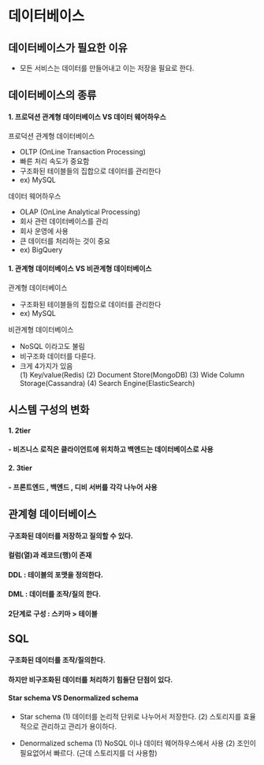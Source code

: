 # 데이터베이스

  
## 데이터베이스가 필요한 이유
- 모든 서비스는 데이터를 만들어내고 이는 저장을 필요로 한다.

## 데이터베이스의 종류

#### 1. 프로덕션 관계형 데이터베이스 VS 데이터 웨어하우스

프로덕션 관계형 데이터베이스
- OLTP (OnLine Transaction Processing)
- 빠른 처리 속도가 중요함
- 구조화된 테이블들의 집합으로 데이터를 관리한다
- ex) MySQL

데이터 웨어하우스
- OLAP (OnLine Analytical Processing)
- 회사 관련 데이터베이스를 관리
- 회사 운영에 사용
- 큰 데이터를 처리하는 것이 중요
- ex) BigQuery

#### 1. 관계형 데이터베이스 VS 비관계형 데이터베이스

관계형 데이터베이스
- 구조화된 테이블들의 집합으로 데이터를 관리한다
- ex) MySQL

비관계형 데이터베이스
- NoSQL 이라고도 불림
- 비구조화 데이터를 다룬다.
- 크게 4가지가 있음  
(1) Key/value(Redis)
(2) Document Store(MongoDB)
(3) Wide Column Storage(Cassandra)
(4) Search Engine(ElasticSearch)

## 시스템 구성의 변화

#### 1. 2tier
#### - 비즈니스 로직은 클라이언트에 위치하고 백엔드는 데이터베이스로 사용

#### 2. 3tier
#### - 프론트엔드 , 백엔드 , 디비 서버를 각각 나누어 사용

## 관계형 데이터베이스

#### 구조화된 데이터를 저장하고 질의할 수 있다.
#### 컬럼(열)과 레코드(행)이 존재 

#### DDL : 테이블의 포맷을 정의한다.
#### DML : 데이터를 조작/질의 한다.

#### 2단계로 구성 : 스키마 > 테이블

## SQL 

#### 구조화된 데이터를 조작/질의한다.

#### 하지만 비구조화된 데이터를 처리하기 힘들단 단점이 있다.

#### Star schema VS Denormalized schema

- Star schema 
(1) 데이터를 논리적 단위로 나누어서 저장한다.
(2) 스토리지를 효율적으로 관리하고 관리가 용이하다.

- Denormalized schema
(1) NoSQL 이나 데이터 웨어하우스에서 사용
(2) 조인이 필요없어서 빠르다. (근데 스토리지를 더 사용함)
